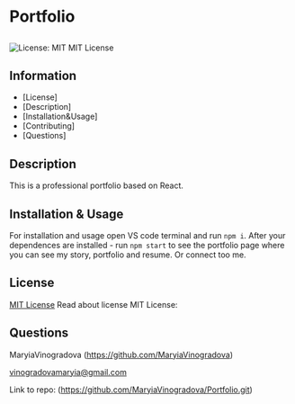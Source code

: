 # Portfolio
## 
  ![License: MIT](https://img.shields.io/badge/License-MIT-yellow.svg)
  MIT License
## Information
  - [License] 
  - [Description] 
  - [Installation&Usage] 
  - [Contributing] 
  - [Questions] 

## Description
  This is a professional portfolio based on React.

## Installation & Usage
  For installation and usage open VS code terminal and run `npm i`. After your dependences are installed - run `npm start` to see the portfolio page where you can see my story, portfolio and resume. Or connect too me.

## License
  [MIT License](https://opensource.org/licenses/MIT)
  Read about license MIT License:

## Questions
  MaryiaVinogradova (https://github.com/MaryiaVinogradova)

  vinogradovamaryia@gmail.com


  Link to repo:
  (https://github.com/MaryiaVinogradova/Portfolio.git)
